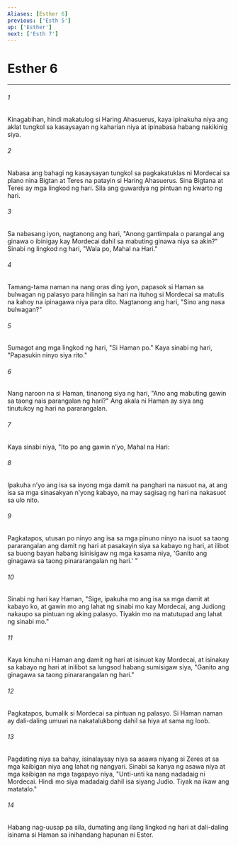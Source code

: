 ```yaml
---
Aliases: [Esther 6]
previous: ['Esth 5']
up: ['Esther']
next: ['Esth 7']
---
```

# Esther 6

***

###### 1
Kinagabihan, hindi makatulog si Haring Ahasuerus, kaya ipinakuha niya ang aklat tungkol sa kasaysayan ng kaharian niya at ipinabasa habang nakikinig siya. 

###### 2
Nabasa ang bahagi ng kasaysayan tungkol sa pagkakatuklas ni Mordecai sa plano nina Bigtan at Teres na patayin si Haring Ahasuerus. Sina Bigtana at Teres ay mga lingkod ng hari. Sila ang guwardya ng pintuan ng kwarto ng hari. 

###### 3
Sa nabasang iyon, nagtanong ang hari, "Anong gantimpala o parangal ang ginawa o ibinigay kay Mordecai dahil sa mabuting ginawa niya sa akin?" Sinabi ng lingkod ng hari, "Wala po, Mahal na Hari." 

###### 4
Tamang-tama naman na nang oras ding iyon, papasok si Haman sa bulwagan ng palasyo para hilingin sa hari na ituhog si Mordecai sa matulis na kahoy na ipinagawa niya para dito. Nagtanong ang hari, "Sino ang nasa bulwagan?" 

###### 5
Sumagot ang mga lingkod ng hari, "Si Haman po." Kaya sinabi ng hari, "Papasukin ninyo siya rito." 

###### 6
Nang naroon na si Haman, tinanong siya ng hari, "Ano ang mabuting gawin sa taong nais parangalan ng hari?" Ang akala ni Haman ay siya ang tinutukoy ng hari na pararangalan. 

###### 7
Kaya sinabi niya, "Ito po ang gawin nʼyo, Mahal na Hari: 

###### 8
Ipakuha nʼyo ang isa sa inyong mga damit na panghari na nasuot na, at ang isa sa mga sinasakyan nʼyong kabayo, na may sagisag ng hari na nakasuot sa ulo nito. 

###### 9
Pagkatapos, utusan po ninyo ang isa sa mga pinuno ninyo na isuot sa taong pararangalan ang damit ng hari at pasakayin siya sa kabayo ng hari, at ilibot sa buong bayan habang isinisigaw ng mga kasama niya, 'Ganito ang ginagawa sa taong pinararangalan ng hari.' " 

###### 10
Sinabi ng hari kay Haman, "Sige, ipakuha mo ang isa sa mga damit at kabayo ko, at gawin mo ang lahat ng sinabi mo kay Mordecai, ang Judiong nakaupo sa pintuan ng aking palasyo. Tiyakin mo na matutupad ang lahat ng sinabi mo." 

###### 11
Kaya kinuha ni Haman ang damit ng hari at isinuot kay Mordecai, at isinakay sa kabayo ng hari at inilibot sa lungsod habang sumisigaw siya, "Ganito ang ginagawa sa taong pinararangalan ng hari." 

###### 12
Pagkatapos, bumalik si Mordecai sa pintuan ng palasyo. Si Haman naman ay dali-daling umuwi na nakatalukbong dahil sa hiya at sama ng loob. 

###### 13
Pagdating niya sa bahay, isinalaysay niya sa asawa niyang si Zeres at sa mga kaibigan niya ang lahat ng nangyari. Sinabi sa kanya ng asawa niya at mga kaibigan na mga tagapayo niya, "Unti-unti ka nang nadadaig ni Mordecai. Hindi mo siya madadaig dahil isa siyang Judio. Tiyak na ikaw ang matatalo." 

###### 14
Habang nag-uusap pa sila, dumating ang ilang lingkod ng hari at dali-daling isinama si Haman sa inihandang hapunan ni Ester.
